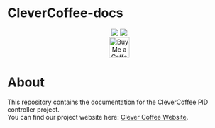 # CleverCoffee-docs
<div align="center">
<img src="https://img.shields.io/github/actions/workflow/status/clevercoffee/clevercoffee-docs/mkdocs-deploy-latest.yml?branch=master">
<img src="https://img.shields.io/github/last-commit/clevercoffee/clevercoffee-docs/master"><br>
<a href='https://ko-fi.com/clevercoffee' target='_blank'><img height='35' style='border:0px;height:46px;' src='https://az743702.vo.msecnd.net/cdn/kofi3.png?v=0' border='0' alt='Buy Me a Coffee at ko-fi.com' /></a>
</div>

# About
This repository contains the documentation for the CleverCoffee PID controller project.  
You can find our project website here: [Clever Coffee Website](https://clevercoffee.de).

